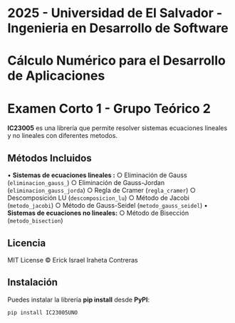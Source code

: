 # 2025 - Universidad de El Salvador - Ingenieria en Desarrollo de Software
# Cálculo Numérico para el Desarrollo de Aplicaciones
# Examen Corto 1 - Grupo Teórico 2

**IC23005** es una librería que permite resolver sistemas ecuaciones lineales y no lineales con diferentes metodos.

## Métodos Incluidos

• **Sistemas de ecuaciones lineales :**
    ○ Eliminación de Gauss (`eliminacion_gauss_`)
    ○ Eliminación de Gauss-Jordan (`eliminacion_gauss_jorda`)
    ○ Regla de Cramer (`regla_cramer`)
    ○ Descomposición LU (`descomposicion_lu`)
    ○ Método de Jacobi (`metodo_jacobi`)
    ○ Método de Gauss-Seidel (`metodo_gauss_seidel`)
• **Sistemas de ecuaciones no lineales:**
    ○ Método de Bisección (`metodo_bisection`)

## Licencia

MIT License © Erick Israel Iraheta Contreras

## Instalación

Puedes instalar la librería __pip install__ desde **PyPI**:

```bash
pip install IC23005UNO
